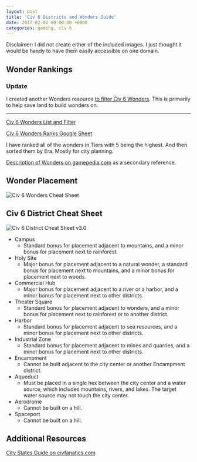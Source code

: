 ```yaml
---
layout: post
title: 'Civ 6 Districts and Wonders Guide'
date: 2017-02-02 00:00:00 +0000
categories: gaming, civ 6
---
```


Disclaimer: I did not create either of the included images. I just thought it would be handy to have them easily accessible on one domain.

## Wonder Rankings

### Update

I created another Wonders resource [to filter Civ 6 Wonders](https://www.civwonders.com/). This is primarily to help save land to build wonders on.

---

[Civ 6 Wonders List and Filter](https://www.civwonders.com/)

[Civ 6 Wonders Ranks Google Sheet](https://docs.google.com/spreadsheets/d/1p3O6lGfavhL0jR9eoE34BzVZmOYGRDN8mwtiJuocJGE/edit#gid=0)

I have ranked all of the wonders in Tiers with 5 being the highest. And then sorted them by Era. Mostly for city planning.

[Description of Wonders on gamepedia.com](http://civ6.gamepedia.com/Wonder) as a secondary reference.

## Wonder Placement

![Civ 6 Wonders Cheat Sheet](/assets/civilization-6-wonders-cheat-sheet-1568x1568.jpg 'Civ 6 Wonders Cheat Sheet')

## Civ 6 District Cheat Sheet

![Civ 6 District Cheat Sheet v3.0](civilization-6-district-cheat-sheet-v3.0-1568x1131.jpg 'Civ 6 District Cheat Sheet v3.0')

- Campus
  - Standard bonus for placement adjacent to mountains, and a minor bonus for placement next to rainforest.
- Holy Site
  - Major bonus for placement adjacent to a natural wonder, a standard bonus for placement next to mountains, and a minor bonus for placement next to woods.
- Commercial Hub
  - Major bonus for placement adjacent to a river or a harbor, and a minor bonus for placement next to other districts.
- Theater Square
  - Standard bonus for placement adjacent to wonders, and a minor bonus for placement next to rainforest or to another district.
- Harbor
  - Standard bonus for placement adjacent to sea resources, and a minor bonus for placement next to other districts.
- Industrial Zone
  - Standard bonus for placement adjacent to mines and quarries, and a minor bonus for placement next to other districts.
- Encampment
  - Cannot be built adjacent to the city center or another Encampment district.
- Aqueduct
  - Must be placed in a single hex between the city center and a water source, which includes mountains, rivers, and lakes. The target water source may not touch the city center.
- Aerodrome
  - Cannot be built on a hill.
- Spaceport
  - Cannot be built on a hill.

## Additional Resources

[City States Guide on civfanatics.com](https://forums.civfanatics.com/resources/guide-to-city-states.25846/)
